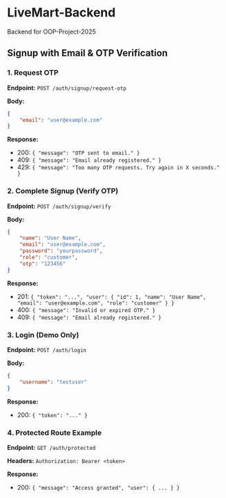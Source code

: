# LiveMart-Backend
Backend for OOP-Project-2025

## Signup with Email & OTP Verification

### 1. Request OTP

**Endpoint:** `POST /auth/signup/request-otp`

**Body:**
```json
{
	"email": "user@example.com"
}
```

**Response:**
- 200: `{ "message": "OTP sent to email." }`
- 409: `{ "message": "Email already registered." }`
- 429: `{ "message": "Too many OTP requests. Try again in X seconds." }`

### 2. Complete Signup (Verify OTP)

**Endpoint:** `POST /auth/signup/verify`

**Body:**
```json
{
	"name": "User Name",
	"email": "user@example.com",
	"password": "yourpassword",
	"role": "customer",
	"otp": "123456"
}
```

**Response:**
- 201: `{ "token": "...", "user": { "id": 1, "name": "User Name", "email": "user@example.com", "role": "customer" } }`
- 400: `{ "message": "Invalid or expired OTP." }`
- 409: `{ "message": "Email already registered." }`

### 3. Login (Demo Only)

**Endpoint:** `POST /auth/login`

**Body:**
```json
{
	"username": "testuser"
}
```

**Response:**
- 200: `{ "token": "..." }`

### 4. Protected Route Example

**Endpoint:** `GET /auth/protected`

**Headers:**
`Authorization: Bearer <token>`

**Response:**
- 200: `{ "message": "Access granted", "user": { ... } }`
